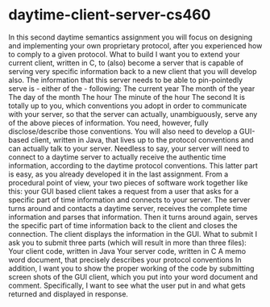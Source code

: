 # daytime-client-server-cs460
In this second daytime semantics assignment you will focus on designing and implementing your own proprietary protocol, after you experienced how to comply to a given protocol.  What to build  I want you to extend your current client, written in C, to (also) become a server that is capable of serving very specific information back to a new client that you will develop also. The information that this server needs to be able to pin-pointedly serve is - either of the - following:      The current year     The month of the year     The day of the month     The hour     The minute of the hour     The second  It is totally up to you, which conventions you adopt in order to communicate with your server, so that the server can actually, unambiguously, serve any of the above pieces of information. You need, however, fully disclose/describe those conventions.  You will also need to develop a GUI-based client, written in Java, that lives up to the protocol conventions and can actually talk to your server. Needless to say, your server will need to connect to a daytime server to actually receive the authentic time information, according to the daytime protocol conventions. This latter part is easy, as you already developed it in the last assignment.  From a procedural point of view, your two pieces of software work together like this: your GUI based client takes a request from a user that asks for a specific part of time information and connects to your server. The server turns around and contacts a daytime server, receives the complete time information and parses that information. Then it turns around again, serves the specific part of time information back to the client and closes the connection. The client displays the information in the GUI.  What to submit  I ask you to submit three parts (which will result in more than three files):      Your client code, written in Java     Your server code, written in C     A memo word document, that precisely describes your protocol conventions   In addition, I want you to show the proper working of the code by submitting screen shots of the GUI client, which you put into your word document and comment. Specifically, I want to see what the user put in and what gets returned and displayed in response.

